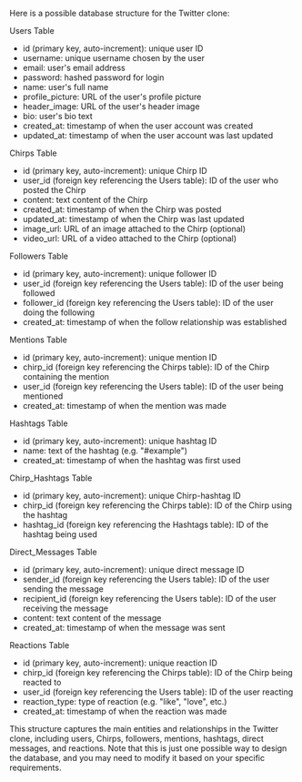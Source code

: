 Here is a possible database structure for the Twitter clone:

Users Table

- id (primary key, auto-increment): unique user ID
- username: unique username chosen by the user
- email: user's email address
- password: hashed password for login
- name: user's full name
- profile_picture: URL of the user's profile picture
- header_image: URL of the user's header image
- bio: user's bio text
- created_at: timestamp of when the user account was created
- updated_at: timestamp of when the user account was last updated

Chirps Table

- id (primary key, auto-increment): unique Chirp ID
- user_id (foreign key referencing the Users table): ID of the user who posted the Chirp
- content: text content of the Chirp
- created_at: timestamp of when the Chirp was posted
- updated_at: timestamp of when the Chirp was last updated
- image_url: URL of an image attached to the Chirp (optional)
- video_url: URL of a video attached to the Chirp (optional)

Followers Table

- id (primary key, auto-increment): unique follower ID
- user_id (foreign key referencing the Users table): ID of the user being followed
- follower_id (foreign key referencing the Users table): ID of the user doing the following
- created_at: timestamp of when the follow relationship was established

Mentions Table

- id (primary key, auto-increment): unique mention ID
- chirp_id (foreign key referencing the Chirps table): ID of the Chirp containing the mention
- user_id (foreign key referencing the Users table): ID of the user being mentioned
- created_at: timestamp of when the mention was made

Hashtags Table

- id (primary key, auto-increment): unique hashtag ID
- name: text of the hashtag (e.g. "#example")
- created_at: timestamp of when the hashtag was first used

Chirp_Hashtags Table

- id (primary key, auto-increment): unique Chirp-hashtag ID
- chirp_id (foreign key referencing the Chirps table): ID of the Chirp using the hashtag
- hashtag_id (foreign key referencing the Hashtags table): ID of the hashtag being used

Direct_Messages Table

- id (primary key, auto-increment): unique direct message ID
- sender_id (foreign key referencing the Users table): ID of the user sending the message
- recipient_id (foreign key referencing the Users table): ID of the user receiving the message
- content: text content of the message
- created_at: timestamp of when the message was sent

Reactions Table

- id (primary key, auto-increment): unique reaction ID
- chirp_id (foreign key referencing the Chirps table): ID of the Chirp being reacted to
- user_id (foreign key referencing the Users table): ID of the user reacting
- reaction_type: type of reaction (e.g. "like", "love", etc.)
- created_at: timestamp of when the reaction was made

This structure captures the main entities and relationships in the Twitter clone, including users, Chirps, followers, mentions, hashtags, direct messages, and reactions. Note that this is just one possible way to design the database, and you may need to modify it based on your specific requirements.